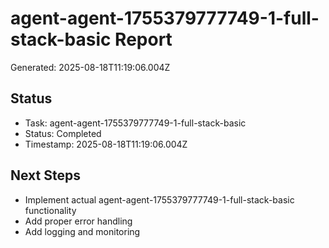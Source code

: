 # agent-agent-1755379777749-1-full-stack-basic Report

Generated: 2025-08-18T11:19:06.004Z

## Status
- Task: agent-agent-1755379777749-1-full-stack-basic
- Status: Completed
- Timestamp: 2025-08-18T11:19:06.004Z

## Next Steps
- Implement actual agent-agent-1755379777749-1-full-stack-basic functionality
- Add proper error handling
- Add logging and monitoring
